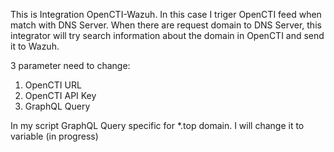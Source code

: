 This is Integration OpenCTI-Wazuh.
In this case I triger OpenCTI feed when match with DNS Server.
When there are request domain to DNS Server, this integrator will try search information about the domain in OpenCTI and send it to Wazuh.

3 parameter need to change:
1. OpenCTI URL
2. OpenCTI API Key
3. GraphQL Query

In my script GraphQL Query specific for *.top domain. I will change it to variable (in progress)
